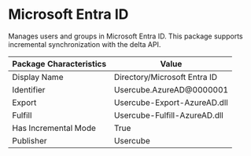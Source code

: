 # Microsoft Entra ID

Manages users and groups in Microsoft Entra ID. This package supports incremental synchronization
with the delta API.

| Package Characteristics | Value                        |
| ----------------------- | ---------------------------- |
| Display Name            | Directory/Microsoft Entra ID |
| Identifier              | Usercube.AzureAD@0000001     |
| Export                  | Usercube-Export-AzureAD.dll  |
| Fulfill                 | Usercube-Fulfill-AzureAD.dll |
| Has Incremental Mode    | True                         |
| Publisher               | Usercube                     |
